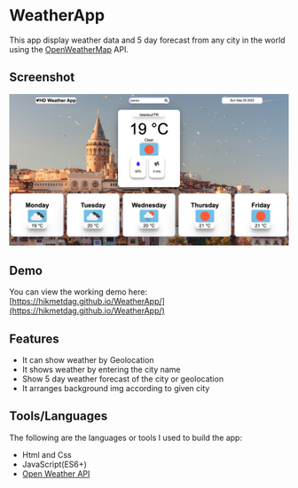# WeatherApp

This app display weather data and 5 day forecast from any city in the world using the [OpenWeatherMap](http://www.openweathermap.org/) API.

## Screenshot

![ScreenShot](/public/Screenshot%20.png)

## Demo

You can view the working demo here: [https://hikmetdag.github.io/WeatherApp/](https://hikmetdag.github.io/WeatherApp/)

## Features

- It can show weather by Geolocation
- It shows weather by entering the city name
- Show 5 day weather forecast of the city or geolocation
- It arranges background img according to given city

## Tools/Languages

The following are the languages or tools I used to build the app:

- Html and Css
- JavaScript(ES6+)
- [Open Weather API](http://api.openweathermap.org)
